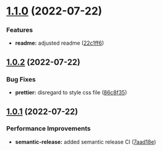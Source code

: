 # [1.1.0](https://github.com/Se-Gl/next-modal/compare/v1.0.2...v1.1.0) (2022-07-22)

### Features

- **readme:** adjusted readme ([22c1ff6](https://github.com/Se-Gl/next-modal/commit/22c1ff6231bc0b7e1ae3a1cfbcaf990a1490f3fa))

## [1.0.2](https://github.com/Se-Gl/next-modal/compare/v1.0.1...v1.0.2) (2022-07-22)

### Bug Fixes

- **prettier:** disregard to style css file ([86c8f35](https://github.com/Se-Gl/next-modal/commit/86c8f3536e26158375c70cab54869e75b5599478))

## [1.0.1](https://github.com/Se-Gl/next-modal/compare/v1.0.0...v1.0.1) (2022-07-22)

### Performance Improvements

- **semantic-release:** added semantic release CI ([7aad18e](https://github.com/Se-Gl/next-modal/commit/7aad18ee1fde692d19712750c13a07e61dabc491))
